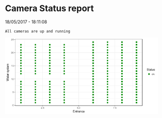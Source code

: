 Camera Status report
================
18/05/2017 - 18:11:08

    All cameras are up and running

![](camreport_files/figure-markdown_github/unnamed-chunk-2-1.png)
